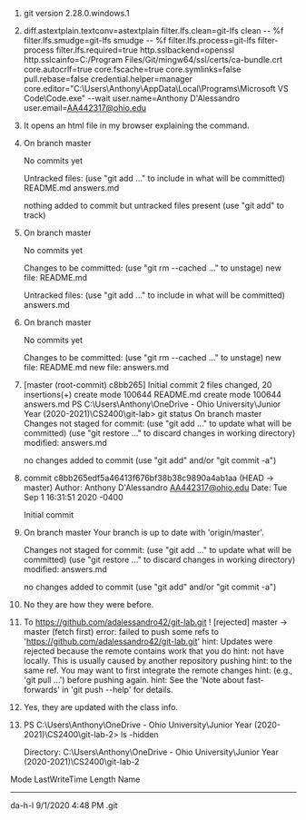 1. git version 2.28.0.windows.1
2.  diff.astextplain.textconv=astextplain
    filter.lfs.clean=git-lfs clean -- %f
    filter.lfs.smudge=git-lfs smudge -- %f
    filter.lfs.process=git-lfs filter-process
    filter.lfs.required=true
    http.sslbackend=openssl
    http.sslcainfo=C:/Program Files/Git/mingw64/ssl/certs/ca-bundle.crt
    core.autocrlf=true
    core.fscache=true
    core.symlinks=false
    pull.rebase=false
    credential.helper=manager
    core.editor="C:\Users\Anthony\AppData\Local\Programs\Microsoft VS Code\Code.exe" --wait
    user.name=Anthony D'Alessandro
    user.email=AA442317@ohio.edu
3. It opens an html file in my browser explaining the command.
4.  On branch master

    No commits yet

    Untracked files:
    (use "git add <file>..." to include in what will be committed)
        README.md
        answers.md

    nothing added to commit but untracked files present (use "git add" to track)
5.  On branch master

    No commits yet

    Changes to be committed:
    (use "git rm --cached <file>..." to unstage)
        new file:   README.md

    Untracked files:
    (use "git add <file>..." to include in what will be committed)
        answers.md
6. On branch master

    No commits yet

    Changes to be committed:
    (use "git rm --cached <file>..." to unstage)
        new file:   README.md
        new file:   answers.md
7.  [master (root-commit) c8bb265] Initial commit
    2 files changed, 20 insertions(+)
     create mode 100644 README.md
     create mode 100644 answers.md
    PS C:\Users\Anthony\OneDrive - Ohio University\Junior Year (2020-2021)\CS2400\git-lab> git status
    On branch master
    Changes not staged for commit:
    (use "git add <file>..." to update what will be committed)
    (use "git restore <file>..." to discard changes in working directory)
        modified:   answers.md

    no changes added to commit (use "git add" and/or "git commit -a")
8.  commit c8bb265edf5a46413f676bf38b38c9890a4ab1aa (HEAD -> master)
    Author: Anthony D'Alessandro <AA442317@ohio.edu>
    Date:   Tue Sep 1 16:31:51 2020 -0400

    Initial commit
9.  On branch master
    Your branch is up to date with 'origin/master'.

    Changes not staged for commit:
    (use "git add <file>..." to update what will be committed)
    (use "git restore <file>..." to discard changes in working directory)
            modified:   answers.md

    no changes added to commit (use "git add" and/or "git commit -a")
10. No they are how they were before.
11. To https://github.com/adalessandro42/git-lab.git
     ! [rejected]        master -> master (fetch first)
    error: failed to push some refs to 'https://github.com/adalessandro42/git-lab.git'
    hint: Updates were rejected because the remote contains work that you do
    hint: not have locally. This is usually caused by another repository pushing
    hint: to the same ref. You may want to first integrate the remote changes
    hint: (e.g., 'git pull ...') before pushing again.
    hint: See the 'Note about fast-forwards' in 'git push --help' for details.
12. Yes, they are updated with the class info.
13. PS C:\Users\Anthony\OneDrive - Ohio University\Junior Year (2020-2021)\CS2400\git-lab-2> ls -hidden


    Directory: C:\Users\Anthony\OneDrive - Ohio University\Junior Year (2020-2021)\CS2400\git-lab-2


Mode                 LastWriteTime         Length Name
----                 -------------         ------ ----
da-h-l          9/1/2020   4:48 PM                .git